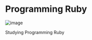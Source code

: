 # Programming Ruby
![image](https://user-images.githubusercontent.com/5188821/128634762-f3564711-c097-433e-8ba8-afdd9fd3f5ab.png)

Studying Programming Ruby
